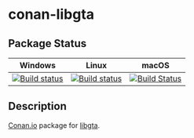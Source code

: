 # conan-libgta

## Package Status

| Windows | Linux | macOS |
|:-------:|:-----:|:-----:|
|[![Build status](https://ci.appveyor.com/api/projects/status/hrly9xabwy0qq8po/branch/testing%2F1.2.1?svg=true)](https://ci.appveyor.com/project/SpaceIm/conan-libgta)|[![Build status](https://github.com/SpaceIm/conan-libgta/workflows/.github/workflows/conan.yml/badge.svg?branch=testing%2F1.2.1)](https://github.com/SpaceIm/conan-libgta/actions?query=branch%3Atesting%2F1.2.1)|[![Build Status](https://travis-ci.com/SpaceIm/conan-libgta.svg?branch=testing%2F1.2.1)](https://travis-ci.com/SpaceIm/conan-libgta)|

## Description

[Conan.io](https://conan.io) package for [libgta](https://marlam.de/gta).
